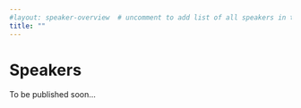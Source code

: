 ```yaml
---
#layout: speaker-overview  # uncomment to add list of all speakers in the end.
title: ""
---
```


# Speakers

To be published soon...

<!-- <div class="container">
<div class="row justify-content-start p-3">
    <div class="col-sm-2" style="text-align: center; margin-bottom: 1.3em;">
    ...
    </div>
    <div class="col-sm-10">

    </div>
</div>
</div> -->


<!-- # All Authors and Speakers -->
